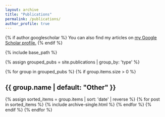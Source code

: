 ```yaml
---
layout: archive
title: "Publications"
permalink: /publications/
author_profile: true
---
```


{% if author.googlescholar %}
  You can also find my articles on <u><a href="{{author.googlescholar}}">my Google Scholar profile</a>.</u>
{% endif %}

{% include base_path %}

{% assign grouped_pubs = site.publications | group_by: 'type' %}

{% for group in grouped_pubs %}
  {% if group.items.size > 0 %}
    <h2>{{ group.name | default: "Other" }}</h2>
    {% assign sorted_items = group.items | sort: 'date' | reverse %}
    {% for post in sorted_items %}
      {% include archive-single.html %}
    {% endfor %}
  {% endif %}
{% endfor %}